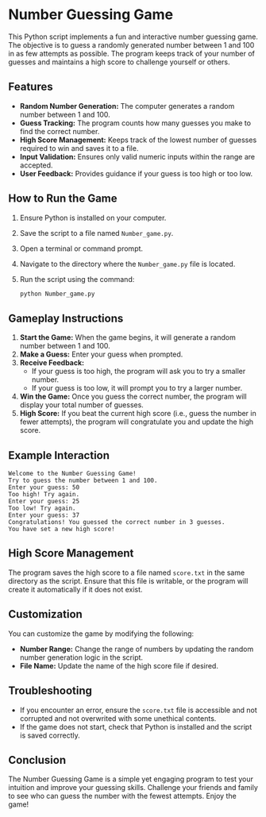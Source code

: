# Number Guessing Game

This Python script implements a fun and interactive number guessing game. The objective is to guess a randomly generated number between 1 and 100 in as few attempts as possible. The program keeps track of your number of guesses and maintains a high score to challenge yourself or others.

## Features

- **Random Number Generation:** The computer generates a random number between 1 and 100.
- **Guess Tracking:** The program counts how many guesses you make to find the correct number.
- **High Score Management:** Keeps track of the lowest number of guesses required to win and saves it to a file.
- **Input Validation:** Ensures only valid numeric inputs within the range are accepted.
- **User Feedback:** Provides guidance if your guess is too high or too low.

## How to Run the Game

1. Ensure Python is installed on your computer.
2. Save the script to a file named `Number_game.py`.
3. Open a terminal or command prompt.
4. Navigate to the directory where the `Number_game.py` file is located.
5. Run the script using the command:

   ```bash
   python Number_game.py
   ```

## Gameplay Instructions

1. **Start the Game:** When the game begins, it will generate a random number between 1 and 100.
2. **Make a Guess:** Enter your guess when prompted.
3. **Receive Feedback:**
   - If your guess is too high, the program will ask you to try a smaller number.
   - If your guess is too low, it will prompt you to try a larger number.
4. **Win the Game:** Once you guess the correct number, the program will display your total number of guesses.
5. **High Score:** If you beat the current high score (i.e., guess the number in fewer attempts), the program will congratulate you and update the high score.

## Example Interaction

```
Welcome to the Number Guessing Game!
Try to guess the number between 1 and 100.
Enter your guess: 50
Too high! Try again.
Enter your guess: 25
Too low! Try again.
Enter your guess: 37
Congratulations! You guessed the correct number in 3 guesses.
You have set a new high score!
```

## High Score Management

The program saves the high score to a file named `score.txt` in the same directory as the script. Ensure that this file is writable, or the program will create it automatically if it does not exist.

## Customization

You can customize the game by modifying the following:
- **Number Range:** Change the range of numbers by updating the random number generation logic in the script.
- **File Name:** Update the name of the high score file if desired.

## Troubleshooting

- If you encounter an error, ensure the `score.txt` file is accessible and not corrupted and not overwrited with some unethical contents.
- If the game does not start, check that Python is installed and the script is saved correctly.



## Conclusion

The Number Guessing Game is a simple yet engaging program to test your intuition and improve your guessing skills. Challenge your friends and family to see who can guess the number with the fewest attempts. Enjoy the game!